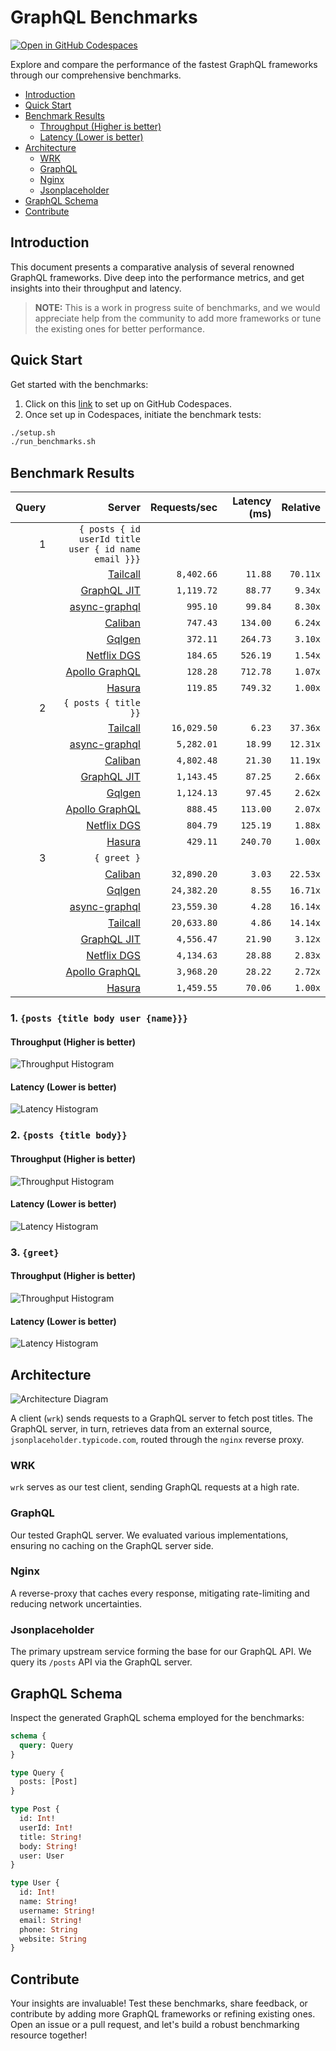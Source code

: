 # GraphQL Benchmarks <!-- omit from toc -->

[![Open in GitHub Codespaces](https://github.com/codespaces/badge.svg)](https://codespaces.new/tailcallhq/graphql-benchmarks)

Explore and compare the performance of the fastest GraphQL frameworks through our comprehensive benchmarks.

- [Introduction](#introduction)
- [Quick Start](#quick-start)
- [Benchmark Results](#benchmark-results)
  - [Throughput (Higher is better)](#throughput-higher-is-better)
  - [Latency (Lower is better)](#latency-lower-is-better)
- [Architecture](#architecture)
  - [WRK](#wrk)
  - [GraphQL](#graphql)
  - [Nginx](#nginx)
  - [Jsonplaceholder](#jsonplaceholder)
- [GraphQL Schema](#graphql-schema)
- [Contribute](#contribute)

[Tailcall]: https://github.com/tailcallhq/tailcall
[Gqlgen]: https://github.com/99designs/gqlgen
[Apollo GraphQL]: https://github.com/apollographql/apollo-server
[Netflix DGS]: https://github.com/netflix/dgs-framework
[Caliban]: https://github.com/ghostdogpr/caliban
[async-graphql]: https://github.com/async-graphql/async-graphql
[Hasura]: https://github.com/hasura/graphql-engine
[GraphQL JIT]: https://github.com/zalando-incubator/graphql-jit

## Introduction

This document presents a comparative analysis of several renowned GraphQL frameworks. Dive deep into the performance metrics, and get insights into their throughput and latency.

> **NOTE:** This is a work in progress suite of benchmarks, and we would appreciate help from the community to add more frameworks or tune the existing ones for better performance.

## Quick Start

Get started with the benchmarks:

1. Click on this [link](https://codespaces.new/tailcallhq/graphql-benchmarks) to set up on GitHub Codespaces.
2. Once set up in Codespaces, initiate the benchmark tests:

```bash
./setup.sh
./run_benchmarks.sh
```

## Benchmark Results

<!-- PERFORMANCE_RESULTS_START -->

| Query | Server | Requests/sec | Latency (ms) | Relative |
|-------:|--------:|--------------:|--------------:|---------:|
| 1 | `{ posts { id userId title user { id name email }}}` |
|| [Tailcall] | `8,402.66` | `11.88` | `70.11x` |
|| [GraphQL JIT] | `1,119.72` | `88.77` | `9.34x` |
|| [async-graphql] | `995.10` | `99.84` | `8.30x` |
|| [Caliban] | `747.43` | `134.00` | `6.24x` |
|| [Gqlgen] | `372.11` | `264.73` | `3.10x` |
|| [Netflix DGS] | `184.65` | `526.19` | `1.54x` |
|| [Apollo GraphQL] | `128.28` | `712.78` | `1.07x` |
|| [Hasura] | `119.85` | `749.32` | `1.00x` |
| 2 | `{ posts { title }}` |
|| [Tailcall] | `16,029.50` | `6.23` | `37.36x` |
|| [async-graphql] | `5,282.01` | `18.99` | `12.31x` |
|| [Caliban] | `4,802.48` | `21.30` | `11.19x` |
|| [GraphQL JIT] | `1,143.45` | `87.25` | `2.66x` |
|| [Gqlgen] | `1,124.13` | `97.45` | `2.62x` |
|| [Apollo GraphQL] | `888.45` | `113.00` | `2.07x` |
|| [Netflix DGS] | `804.79` | `125.19` | `1.88x` |
|| [Hasura] | `429.11` | `240.70` | `1.00x` |
| 3 | `{ greet }` |
|| [Caliban] | `32,890.20` | `3.03` | `22.53x` |
|| [Gqlgen] | `24,382.20` | `8.55` | `16.71x` |
|| [async-graphql] | `23,559.30` | `4.28` | `16.14x` |
|| [Tailcall] | `20,633.80` | `4.86` | `14.14x` |
|| [GraphQL JIT] | `4,556.47` | `21.90` | `3.12x` |
|| [Netflix DGS] | `4,134.63` | `28.88` | `2.83x` |
|| [Apollo GraphQL] | `3,968.20` | `28.22` | `2.72x` |
|| [Hasura] | `1,459.55` | `70.06` | `1.00x` |

<!-- PERFORMANCE_RESULTS_END -->



### 1. `{posts {title body user {name}}}`
#### Throughput (Higher is better)

![Throughput Histogram](assets/req_sec_histogram1.png)

#### Latency (Lower is better)

![Latency Histogram](assets/latency_histogram1.png)

### 2. `{posts {title body}}`
#### Throughput (Higher is better)

![Throughput Histogram](assets/req_sec_histogram2.png)

#### Latency (Lower is better)

![Latency Histogram](assets/latency_histogram2.png)

### 3. `{greet}`
#### Throughput (Higher is better)

![Throughput Histogram](assets/req_sec_histogram3.png)

#### Latency (Lower is better)

![Latency Histogram](assets/latency_histogram3.png)

## Architecture

![Architecture Diagram](assets/architecture.png)

A client (`wrk`) sends requests to a GraphQL server to fetch post titles. The GraphQL server, in turn, retrieves data from an external source, `jsonplaceholder.typicode.com`, routed through the `nginx` reverse proxy.

### WRK

`wrk` serves as our test client, sending GraphQL requests at a high rate.

### GraphQL

Our tested GraphQL server. We evaluated various implementations, ensuring no caching on the GraphQL server side.

### Nginx

A reverse-proxy that caches every response, mitigating rate-limiting and reducing network uncertainties.

### Jsonplaceholder

The primary upstream service forming the base for our GraphQL API. We query its `/posts` API via the GraphQL server.

## GraphQL Schema

Inspect the generated GraphQL schema employed for the benchmarks:

```graphql
schema {
  query: Query
}

type Query {
  posts: [Post]
}

type Post {
  id: Int!
  userId: Int!
  title: String!
  body: String!
  user: User
}

type User {
  id: Int!
  name: String!
  username: String!
  email: String!
  phone: String
  website: String
}
```

## Contribute

Your insights are invaluable! Test these benchmarks, share feedback, or contribute by adding more GraphQL frameworks or refining existing ones. Open an issue or a pull request, and let's build a robust benchmarking resource together!
